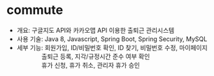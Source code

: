 # commute
- 개요: 구글지도 API와 카카오맵 API 이용한 출퇴근 관리시스템
- 사용 기술: Java 8, Javascript, Spring Boot, Spring Security, MySQL
- 세부 기능: 회원가입, ID/비밀번호 확인, ID 찾기, 비밀번호 수정, 마이페이지<br>
  &emsp;&emsp;&emsp;&emsp;출퇴근 등록, 지각/규정시간 준수 여부 확인 <br>
  &emsp;&emsp;&emsp;&emsp;휴가 신청, 휴가 취소, 관리자 휴가 승인
